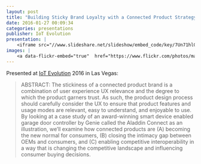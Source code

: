 ```yaml
---
layout: post
title: "Building Sticky Brand Loyalty with a Connected Product Strategy"
date: 2016-01-27 00:09:34
categories: presentations
publisher: IoT Evolution
presentation: |
    <iframe src="//www.slideshare.net/slideshow/embed_code/key/7Un71hlGfJ2QHB" width="595" height="485" frameborder="0" marginwidth="0" marginheight="0" scrolling="no" style="border:1px solid #CCC; border-width:1px; margin-bottom:5px; max-width: 100%;" allowfullscreen> </iframe> <div style="margin-bottom:5px"> <strong> <a href="//www.slideshare.net/MarkBenson5/building-sticky-brand-loyalty-with-a-connected-product-strategy" title="Building Sticky Brand Loyalty with a Connected Product Strategy" target="_blank">Building Sticky Brand Loyalty with a Connected Product Strategy</a> </strong> from <strong><a target="_blank" href="//www.slideshare.net/MarkBenson5">Mark Benson</a></strong> </div>
images: |
    <a data-flickr-embed="true"  href="https://www.flickr.com/photos/markbenson/albums/72157676720229221" title="2016 IoT Evolution Las Vegas"><img src="https://c5.staticflickr.com/1/570/31861164236_61cf6b8830_z.jpg" width="640" height="480" alt="2016 IoT Evolution Las Vegas"></a><script async src="//embedr.flickr.com/assets/client-code.js" charset="utf-8"></script>
---
```


Presented at [IoT Evolution](http://www.iotevolutionexpo.com/) 2016 in Las Vegas: 

> ABSTRACT: The stickiness of a connected product brand is a combination of user experience UX relevance and the degree to which the product garners trust. As such, the product design process should carefully consider the UX to ensure that product features and usage modes are relevant, easy to understand, and enjoyable to use. By looking at a case study of an award-winning smart device enabled garage door controller by Genie called the Aladdin Connect as an illustration, we’ll examine how connected products are (A) becoming the new normal for consumers, (B) closing the intimacy gap between OEMs and consumers, and (C) enabling competitive interoperability in a way that is changing the competitive landscape and influencing consumer buying decisions.


